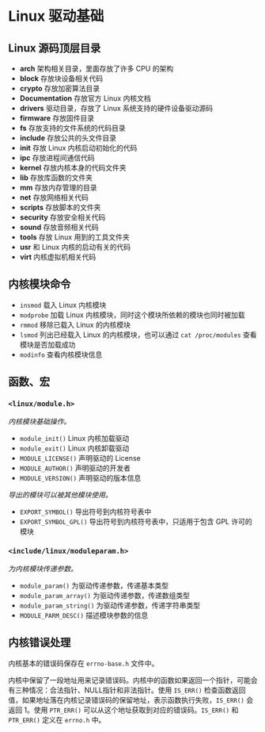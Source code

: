 # Linux 驱动基础

## Linux 源码顶层目录

- **arch** 架构相关目录，里面存放了许多 CPU 的架构
- **block** 存放块设备相关代码
- **crypto** 存放加密算法目录
- **Documentation** 存放官方 Linux 内核文档
- **drivers** 驱动目录，存放了 Linux 系统支持的硬件设备驱动源码
- **firmware** 存放固件目录
- **fs** 存放支持的文件系统的代码目录
- **include** 存放公共的头文件目录
- **init** 存放 Linux 内核启动初始化的代码
- **ipc** 存放进程间通信代码
- **kernel** 存放内核本身的代码文件夹
- **lib** 存放库函数的文件夹
- **mm** 存放内存管理的目录
- **net** 存放网络相关代码
- **scripts** 存放脚本的文件夹
- **security** 存放安全相关代码
- **sound** 存放音频相关代码
- **tools** 存放 Linux 用到的工具文件夹
- **usr** 和 Linux 内核的启动有关的代码
- **virt** 内核虚拟机相关代码

## 内核模块命令

- `insmod` 载入 Linux 内核模块
- `modprobe` 加载 Linux 内核模块，同时这个模块所依赖的模块也同时被加载
- `rmmod` 移除已载入 Linux 的内核模块
- `lsmod` 列出已经载入 Linux 的内核模块，也可以通过 `cat /proc/modules` 查看模块是否加载成功
- `modinfo` 查看内核模块信息

## 函数、宏

### `<linux/module.h>`

*内核模块基础操作。*

- `module_init()` Linux 内核加载驱动
- `module_exit()` Linux 内核卸载驱动
- `MODULE_LICENSE()` 声明驱动的 License
- `MODULE_AUTHOR()` 声明驱动的开发者
- `MODULE_VERSION()` 声明驱动的版本信息

*导出的模块可以被其他模块使用。*

- `EXPORT_SYMBOL()` 导出符号到内核符号表中
- `EXPORT_SYMBOL_GPL()` 导出符号到内核符号表中，只适用于包含 GPL 许可的模块

### `<include/linux/moduleparam.h>`

*为内核模块传递参数。*

- `module_param()` 为驱动传递参数，传递基本类型
- `module_param_array()` 为驱动传递参数，传递数组类型
- `module_param_string()` 为驱动传递参数，传递字符串类型
- `MODULE_PARM_DESC()` 描述模块参数的信息

## 内核错误处理

内核基本的错误码保存在 `errno-base.h` 文件中。

内核中保留了一段地址用来记录错误码。内核中的函数如果返回一个指针，可能会有三种情况：合法指针、NULL指针和非法指针。使用 `IS_ERR()` 检查函数返回值，如果地址落在内核记录错误码的保留地址，表示函数执行失败，`IS_ERR()` 会返回 1。使用 `PTR_ERR()` 可以从这个地址获取到对应的错误码。`IS_ERR()` 和 `PTR_ERR()` 定义在 `errno.h` 中。